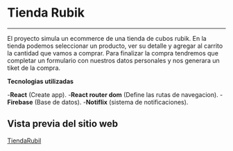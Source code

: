 # Tienda Rubik
***
El proyecto simula un ecommerce de una tienda de cubos rubik. En la tienda podemos seleccionar un producto, ver su detalle y agregar al carrito la cantidad que vamos a comprar. Para finalizar la compra tendremos que completar un formulario con nuestros datos personales y nos generara un tiket de la compra. 


**Tecnologias utilizadas**

-**React** (Create app).
-**React router dom** (Define las rutas de navegacion).
-**Firebase** (Base de datos).
-**Notiflix** (sistema de notificaciones).

## Vista previa del sitio web

[TiendaRubil](https://pre-entrega-gaona-correa-hrkx0b89p-gaona21.vercel.app/)